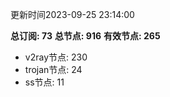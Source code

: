 更新时间2023-09-25 23:14:00

**总订阅: 73**
**总节点: 916**
**有效节点: 265**
- v2ray节点: 230
- trojan节点: 24
- ss节点: 11
